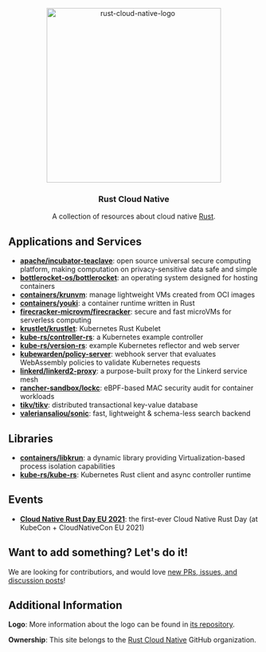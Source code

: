 <p align="center">
<img src="https://raw.githubusercontent.com/rust-cloud-native/logo/main/img/rust-cloud-native-logo.png" alt="rust-cloud-native-logo" width="350">
</p>
<h3 align="center">
Rust Cloud Native
</h3>
<p align="center">
A collection of resources about cloud native <a href="https://rust-lang.org">Rust</a>.
</p>

## Applications and Services

<!-- start applications -->
- **[apache/incubator-teaclave](https://github.com/apache/incubator-teaclave)**: open source universal secure computing platform, making computation on privacy-sensitive data safe and simple
- **[bottlerocket-os/bottlerocket](https://github.com/bottlerocket-os/bottlerocket)**: an operating system designed for hosting containers
- **[containers/krunvm](https://github.com/containers/krunvm)**: manage lightweight VMs created from OCI images
- **[containers/youki](https://github.com/containers/youki)**: a container runtime written in Rust
- **[firecracker-microvm/firecracker](https://github.com/firecracker-microvm/firecracker)**: secure and fast microVMs for serverless computing
- **[krustlet/krustlet](https://github.com/krustlet/krustlet)**: Kubernetes Rust Kubelet
- **[kube-rs/controller-rs](https://github.com/kube-rs/controller-rs)**: a Kubernetes example controller
- **[kube-rs/version-rs](https://github.com/kube-rs/version-rs)**: example Kubernetes reflector and web server
- **[kubewarden/policy-server](https://github.com/kubewarden/policy-server)**: webhook server that evaluates WebAssembly policies to validate Kubernetes requests
- **[linkerd/linkerd2-proxy](https://github.com/linkerd/linkerd2-proxy)**: a purpose-built proxy for the Linkerd service mesh
- **[rancher-sandbox/lockc](https://github.com/rancher-sandbox/lockc)**: eBPF-based MAC security audit for container workloads
- **[tikv/tikv](https://github.com/tikv/tikv)**: distributed transactional key-value database
- **[valeriansaliou/sonic](https://github.com/valeriansaliou/sonic)**: fast, lightweight & schema-less search backend
<!-- end applications -->

## Libraries

<!-- start libraries -->
- **[containers/libkrun](https://github.com/containers/libkrun)**: a dynamic library providing Virtualization-based process isolation capabilities
- **[kube-rs/kube-rs](https://github.com/kube-rs/kube-rs)**: Kubernetes Rust client and async controller runtime
<!-- end libraries -->

## Events

<!-- start events -->
- **[Cloud Native Rust Day EU 2021](https://www.youtube.com/playlist?list=PLj6h78yzYM2MKPAas7pxIvueTbwFqVRCX)**: the first-ever Cloud Native Rust Day (at KubeCon + CloudNativeCon EU 2021)
<!-- end events -->

## Want to add something? Let's do it!

We are looking for contributiors, and would love [new PRs, issues, and discussion posts](https://github.com/rust-cloud-native/rust-cloud-native.github.io)!

## Additional Information

**Logo**: More information about the logo can be found in [its repository](https://github.com/rust-cloud-native/logo).

**Ownership**: This site belongs to the [Rust Cloud Native](https://github.com/rust-cloud-native/) GitHub organization.
